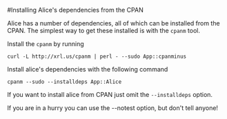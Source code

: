 #Installing Alice's dependencies from the CPAN

Alice has a number of dependencies, all of which can be installed
from the CPAN. The simplest way to get these installed is with the
`cpanm` tool.

Install the `cpanm` by running

    curl -L http://xrl.us/cpanm | perl - --sudo App::cpanminus

Install alice's dependencies with the following command

    cpanm --sudo --installdeps App::Alice

If you want to install alice from CPAN just omit the `--installdeps`
option.

If you are in a hurry you can use the --notest option, but don't
tell anyone!
